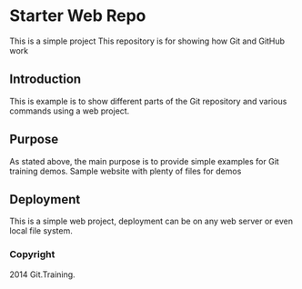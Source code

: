 # Starter Web Repo

This is a simple project
This repository is for showing how Git and GitHub work

## Introduction

This is example is to show different parts of the Git repository and various commands using a web project.

## Purpose

As stated above, the main purpose is to provide simple examples for Git training demos.
Sample website with plenty of files for demos

## Deployment

This is a simple web project, deployment can be on any web server or even local file system.

### Copyright

2014 Git.Training.